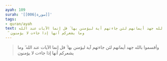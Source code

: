 ```yaml
---
ayah: 109
surah: '[[006|سورة]]'
tags:
- quran/ayah
text: وأقسموا بالله جهد أيمانهم لئن جاءتهم آية ليؤمنن بها ۚ قل إنما الآيات عند الله
  ۖ وما يشعركم أنها إذا جاءت لا يؤمنون
---
```

> وأقسموا بالله جهد أيمانهم لئن جاءتهم آية ليؤمنن بها ۚ قل إنما الآيات عند الله ۖ وما يشعركم أنها إذا جاءت لا يؤمنون
